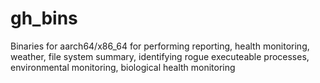 # gh_bins
Binaries for aarch64/x86_64 for performing reporting, health monitoring, weather, file system summary, identifying rogue executeable processes, environmental monitoring, biological health monitoring
